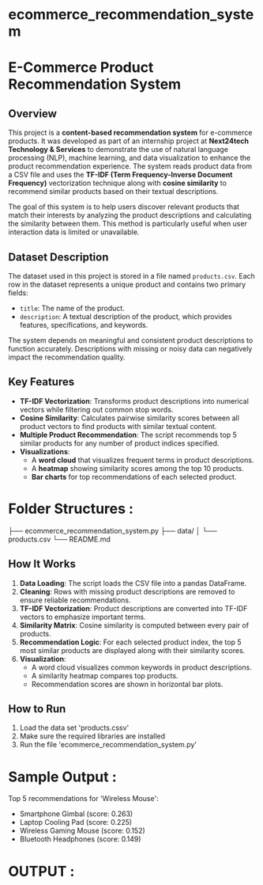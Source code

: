 # ecommerce_recommendation_system

# E-Commerce Product Recommendation System

## Overview

This project is a **content-based recommendation system** for e-commerce products. It was developed as part of an internship project at **Next24tech Technology & Services** to demonstrate the use of natural language processing (NLP), machine learning, and data visualization to enhance the product recommendation experience. The system reads product data from a CSV file and uses the **TF-IDF (Term Frequency-Inverse Document Frequency)** vectorization technique along with **cosine similarity** to recommend similar products based on their textual descriptions.

The goal of this system is to help users discover relevant products that match their interests by analyzing the product descriptions and calculating the similarity between them. This method is particularly useful when user interaction data is limited or unavailable.



## Dataset Description

The dataset used in this project is stored in a file named `products.csv`. Each row in the dataset represents a unique product and contains two primary fields:

- `title`: The name of the product.
- `description`: A textual description of the product, which provides features, specifications, and keywords.

The system depends on meaningful and consistent product descriptions to function accurately. Descriptions with missing or noisy data can negatively impact the recommendation quality.


## Key Features

- **TF-IDF Vectorization**: Transforms product descriptions into numerical vectors while filtering out common stop words.
- **Cosine Similarity**: Calculates pairwise similarity scores between all product vectors to find products with similar textual content.
- **Multiple Product Recommendation**: The script recommends top 5 similar products for any number of product indices specified.
- **Visualizations**:
  - A **word cloud** that visualizes frequent terms in product descriptions.
  - A **heatmap** showing similarity scores among the top 10 products.
  - **Bar charts** for top recommendations of each selected product.

# Folder Structures :

├── ecommerce_recommendation_system.py
├── data/
│   └── products.csv
└── README.md


## How It Works

1. **Data Loading**: The script loads the CSV file into a pandas DataFrame.
2. **Cleaning**: Rows with missing product descriptions are removed to ensure reliable recommendations.
3. **TF-IDF Vectorization**: Product descriptions are converted into TF-IDF vectors to emphasize important terms.
4. **Similarity Matrix**: Cosine similarity is computed between every pair of products.
5. **Recommendation Logic**: For each selected product index, the top 5 most similar products are displayed along with their similarity scores.
6. **Visualization**:
   - A word cloud visualizes common keywords in product descriptions.
   - A similarity heatmap compares top products.
   - Recommendation scores are shown in horizontal bar plots.



## How to Run
1. Load the data set 'products.cssv'
2. Make sure the required libraries are installed
3. Run the file 'ecommerce_recommendation_system.py'


# Sample Output :
Top 5 recommendations for 'Wireless Mouse':
  - Smartphone Gimbal (score: 0.263)
  - Laptop Cooling Pad (score: 0.225)
  - Wireless Gaming Mouse (score: 0.152)
  - Bluetooth Headphones (score: 0.149)


# OUTPUT :



